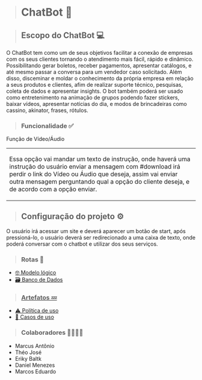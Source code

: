 > <h1>ChatBot 🤖</h1>

> ## Escopo do ChatBot 💻

O ChatBot tem como um de seus objetivos facilitar a conexão de empresas com os seus clientes tornando o atendimento mais fácil, rápido e dinâmico. Possibilitando gerar boletos, receber pagamentos, apresentar catálogos, e até mesmo passar a conversa para um vendedor caso solicitado. Além disso, disceminar e moldar o conhecimento da própria empresa em relação a seus produtos e clientes, afim de realizar suporte técnico, pesquisas, coleta de dados e apresentar insights. O bot também poderá ser usado como entretenimento na animação de grupos podendo fazer stickers, baixar vídeos, apresentar notícias do dia, e modos de brincadeiras como cassino, akinator, frases, rótulos.

> ### Funcionalidade ✅

<table>

<div>

<tr>
Função de Vídeo/Áudio 
</tr>

<td>

Essa opção vai mandar um texto de instrução, onde haverá uma instrução do usuário enviar a mensagem com #download irá perdir o link do Vídeo ou Áudio que deseja, assim vai enviar outra mensagem perguntando qual a opção do cliente deseja, e de acordo com a opção enviar.

</div>

</td>

</table>

> ## Configuração do projeto ⚙️ 

O usuário irá acessar um site e deverá aparecer um botão de start, após pressioná-lo, o usuário deverá ser redirecionado a uma caixa de texto, onde poderá conversar com o chatbot e utilizar dos seus serviços.

> ### Rotas 🧭

<ul>
  
<li> <a href ="https://drive.google.com/file/d/1VPQC5MrVUA1qp6NIkTnf1t1hIRnMC4Pt/view?usp=sharing"> 🤓 Modelo lógico <a> </li>

<li> <a href ="https://github.com/Marquin25/ChatBott/blob/main/README.md" <a> 🗃️ Banco de Dados </li>

</ul>
  

> ### Artefatos 💤

<ul>
  
<li> <a href ="https://github.com/theokkkk1/chatbot"> ⚠️ Política de uso </a> </li>
  
<li> <a href ="https://github.com/theokkkk1/Casos-de-uso"> 📂 Casos de uso <a> </li>
  
</ul>

> ### Colaboradores 👨‍👨‍👦‍👦
<ul>
  
<li>Marcus Antônio</li>
<li>Théo José</li>
<li>Eriky Baltk</li>
<li>Daniel Menezes</li>
<li>Marcos Eduardo </li>
  
</ul>
  


 
  
      
 
